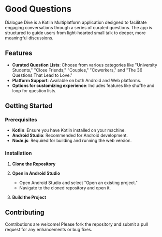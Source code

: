 # Good Questions

Dialogue Dive is a Kotlin Multiplatform application designed to facilitate engaging conversations through a series of curated questions. The app is structured to guide users from light-hearted small talk to deeper, more meaningful discussions.

## Features

- **Curated Question Lists**: Choose from various categories like "University Students," "Close Friends," "Couples," "Coworkers," and "The 36 Questions That Lead to Love."
- **Platform Support**: Available on both Android and Web platforms.
- **Options for customizing experience**: Includes features like shuffle and loop for question lists.

## Getting Started

### Prerequisites

- **Kotlin**: Ensure you have Kotlin installed on your machine.
- **Android Studio**: Recommended for Android development.
- **Node.js**: Required for building and running the web version.

### Installation

1. **Clone the Repository**
2. **Open in Android Studio**

   - Open Android Studio and select "Open an existing project."
   - Navigate to the cloned repository and open it.

3. **Build the Project**

## Contributing

Contributions are welcome! Please fork the repository and submit a pull request for any enhancements or bug fixes.
